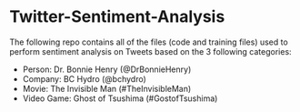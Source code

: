 # Twitter-Sentiment-Analysis

The following repo contains all of the files (code and training files) used to perform sentiment analysis on
Tweets based on the 3 following categories:

* Person: Dr. Bonnie Henry (@DrBonnieHenry)
* Company: BC Hydro (@bchydro)
* Movie: The Invisible Man (#TheInvisibleMan)
* Video Game: Ghost of Tsushima (#GostofTsushima)
